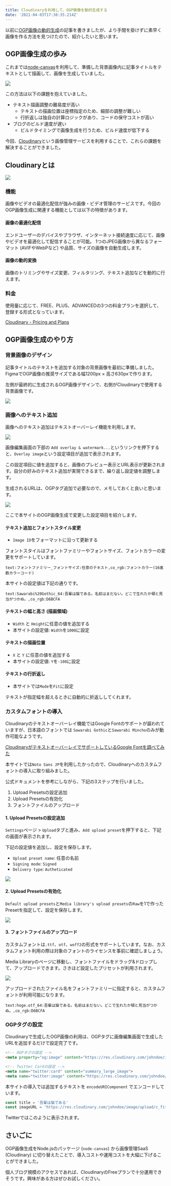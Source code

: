 ```yaml
---
title: Cloudinaryを利用して、OGP画像を動的生成する
date: '2021-04-03T17:38:35.214Z'
---
```


以前に[OGP画像の動的生成](https://blog.kentarom.com/create-gatsbyjs-plugin-to-dynamically-generate-og-images)の記事を書きましたが、より手間を掛けずに素早く画像を作る方法を見つけたので、紹介したいと思います。

## OGP画像生成の歩み
これまでは[node-canvas](https://github.com/Automattic/node-canvas)を利用して、準備した背景画像内に記事タイトルをテキストとして描画して、画像を生成していました。

![](./example.png)

この方法は以下の課題を抱えていました。

- テキスト描画調整の難易度が高い
  - テキストの描画位置は座標指定のため、細部の調整が難しい
  - 行折返しは独自の計算ロジックがあり、コードの保守コストが高い
- ブログのビルド速度が遅い
  - ビルドタイミングで画像生成を行うため、ビルド速度が低下する

今回、[Cloudinary](https://cloudinary.com/)という画像管理サービスを利用することで、これらの課題を解決することができました。

## Cloudinaryとは
![](./cloudinary.png)

### 機能
画像やビデオの最適化配信が強みの画像・ビデオ管理のサービスです。今回のOGP画像生成に関連する機能としては以下の特徴があります。

#### 画像の最適化配信

エンドユーザーのデバイスやブラウザ、インターネット接続速度に応じて、画像やビデオを最適化して配信することが可能。
1つのJPEG画像から異なるフォーマット (AVIFやWebPなど) や品質、サイズの画像を自動生成します。

#### 画像の動的変換

画像のトリミングやサイズ変更、フィルタリング、テキスト追加などを動的に行えます。

### 料金
使用量に応じて、FREE、PLUS、ADVANCEDの3つの料金プランを選択して、登録する形式となっています。

[Cloudinary - Pricing and Plans](https://cloudinary.com/pricing)

## OGP画像生成のやり方

### 背景画像のデザイン
記事タイトルのテキストを追加する対象の背景画像を最初に準備しました。FigmaでOGP画像の推奨サイズである幅1200px × 高さ630pxで作ります。

左側が最終的に生成されるOGP画像デザインで、右側がCloudinaryで使用する背景画像です。

![](./figma.png)

### 画像へのテキスト追加
画像へのテキスト追加はテキストオーバーレイ機能を利用します。

![](./edit.png)

画像編集画面の下部の `Add overlay & watermark...`というリンクを押下すると、`Overlay image`という設定項目が追加で表示されます。

この設定項目に値を追加すると、画像のプレビュー表示とURL表示が更新されます。自分の好みのテキスト追加が実現できるまで、繰り返し設定値を調整します。

生成されるURLは、OGPタグ追加で必要なので、メモしておくと良いと思います。

![](./preview.png)

ここで本サイトのOGP画像生成で変更した設定項目を紹介します。

#### テキスト追加とフォントスタイル変更
- `Image ID`をフォーマットに沿って更新する

フォントスタイルはフォントファミリーやフォントサイズ、フォントカラーの変更をサポートしています。

```
text:フォントファミリー_フォントサイズ:任意のテキスト,co_rgb:フォントカラー(16進数カラーコード)
```

本サイトの設定値は下記の通りです。
```
text:Sawarabi%20Gothic_64:吾輩は猫である。名前はまだない。どこで生れたか頓と見当がつかぬ。,co_rgb:D6BCFA
```

#### テキストの幅と高さ (描画領域)
- `Width` と `Height`に任意の値を追加する
- 本サイトの設定値: `Width`を`1000`に設定

#### テキストの描画位置
-  `X` と `Y` に任意の値を追加する
- 本サイトの設定値: `Y`を`-100`に設定

#### テキストの行折返し
- 本サイトでは`Mode`を`Fit`に設定

テキストが指定幅を超えるときに自動的に折返ししてくれます。
                                                                                                     

### カスタムフォントの導入
Cloudinaryのテキストオーバーレイ機能ではGoogle Fontのサポートが謳われていますが、日本語のフォントでは `Sawarabi Gothic`と`Sawarabi Mincho`のみが動作可能なようです。

[CloudinaryがテキストオーバーレイでサポートしているGoogle Fontを調べてみた](https://qiita.com/kanaxx/items/6a03a7c7ca158ca00935)

本サイトでは`Noto Sans JP`を利用したかったので、Cloudinaryへのカスタムフォントの導入に取り組みました。

公式ドキュメントを参考にしながら、下記の3ステップを行いました。

1. Upload Presetsの設定追加
2. Upload Presetsの有効化
3. フォントファイルのアップロード

#### 1. Upload Presetsの設定追加
`Settings`ページ > `Upload`タブと進み、`Add upload preset`を押下すると、下記の画面が表示されます。

下記の設定値を追加し、設定を保存します。

- `Upload preset name`: 任意の名前
- `Signing mode`: `Signed`
- `Delivery type`: `Autheticated`

![](./add_upload_presets.png)

#### 2. Upload Presetsの有効化
`Default upload presets`と`Media library's upload presets`の`Raw`を1で作ったPresetを指定して、設定を保存します。

![](./enable_upload_presets.png)

#### 3. フォントファイルのアップロード
カスタムフォントは`.ttf`、`otf`、`woff2`の形式をサポートしています。なお、カスタムフォント利用の際は対象のフォントのライセンスを事前に確認しましょう。

Media Libraryのページに移動し、フォントファイルをドラッグ&ドロップして、アップロードできます。さきほど設定したプリセットが利用されます。

![](./upload_font_file.png)

アップロードされたファイル名をフォントファミリーに指定すると、カスタムフォントが利用可能になります。

```
text:hoge.otf_64:吾輩は猫である。名前はまだない。どこで生れたか頓と見当がつかぬ。,co_rgb:D6BCFA
```

### OGPタグの設定
Cloudinaryで生成したOGP画像の利用は、OGPタグに画像編集画面で生成したURLを追加するだけで設定完了です。
```html
<!-- OGPタグの設定 -->
<meta property="og:image" content="https://res.cloudinary.com/johndoe/image/upload/c_fit,l_text:Sawarabi%20Gothic_64:吾輩は猫である,co_rgb:D6BCFA,w_1000,y_-100/v1616667308/upload_image_name.png">

<!-- Twitter Cardの設定 -->
<meta name="twitter:card" content="summary_large_image">
<meta name="twitter:image" content="https://res.cloudinary.com/johndoe/image/upload/c_fit,l_text:Sawarabi%20Gothic_64:吾輩は猫である,co_rgb:D6BCFA,w_1000,y_-100/v1616667308/upload_image_name.png">

```

本サイトの導入では追加するテキストを `encodeURIComponent` でエンコードしています。

```typescript
const title = '吾輩は猫である'
const imageURL = 'https://res.cloudinary.com/johndoe/image/upload/c_fit,l_text:Sawarabi%20Gothic_64:${encodeURIComponent(title)},co_rgb:D6BCFA,w_1000,y_-100/v1616667308/upload_image_name.png'
```

Twitterではこのように表示されます。

<Tweet tweetLink='https://twitter.com/_kentaro_m/status/1375050635389771783' />

## さいごに
OGP画像生成をNode.jsのパッケージ (`node-canvas`) から画像管理SaaS (Cloudinary) に切り替えたことで、導入コストや運用コストを大幅に下げることができました。

個人ブログ規模のアクセスであれば、CloudinaryのFreeプランで十分運用できそうです。興味がある方はぜひお試しください。
